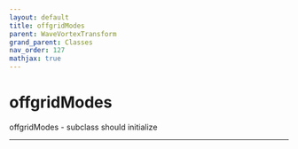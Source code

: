 ```yaml
---
layout: default
title: offgridModes
parent: WaveVortexTransform
grand_parent: Classes
nav_order: 127
mathjax: true
---
```


#  offgridModes

offgridModes -  subclass should initialize


---

